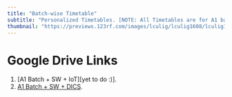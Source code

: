 ```yaml
---
title: "Batch-wise Timetable"
subtitle: "Personalized Timetables. [NOTE: All Timetables are for A1 batch only.]"
thumbnail: "https://previews.123rf.com/images/lculig/lculig1608/lculig160800487/61749660-timetable-word-cloud-concept.jpg"
---
```


# Google Drive Links

1. [A1 Batch + SW + IoT][yet to do :)].
2. [A1 Batch + SW + DICS](https://drive.google.com/file/d/1q3dBk4QgC-ya_ORZshxo7J_XvWU18V-m/view?usp=sharing).
